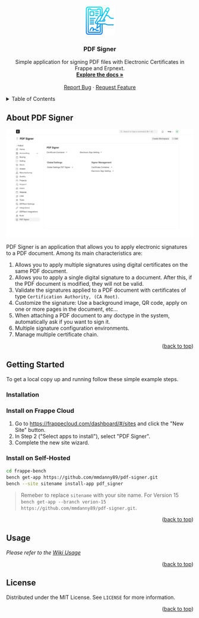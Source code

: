 
<a name="readme-top"></a>

<br />
<div align="center">
  <a href="https://github.com/mmdanny89/pdf-signer">
    <img src="images/esign.png" alt="Logo" width="80" height="80">
  </a>

<h3 align="center">PDF Signer</h3>

  <p align="center">
    Simple application for signing PDF files with Electronic Certificates in Frappe and Erpnext.
    <br />
    <a href="https://github.com/mmdanny89/pdf-signer"><strong>Explore the docs »</strong></a>
    <br />
    <br />
    <a href="https://github.com/mmdanny89/pdf-signer/issues/new?labels=bug&template=bug-report---.md">Report Bug</a>
    ·
    <a href="https://github.com/mmdanny89/pdf-signer/issues/new?labels=enhancement&template=feature-request---.md">Request Feature</a>
  </p>
</div>



<!-- TABLE OF CONTENTS -->
<details>
  <summary>Table of Contents</summary>
  <ol>
    <li>
      <a href="#about-the-project">About PDF Signer</a>
    </li>
    <li>
      <a href="#getting-started">Getting Started</a>
      <ul>
        <li><a href="#installation">Installation</a></li>
      </ul>
    </li>
    <li><a href="#usage">Usage</a></li>
    <li><a href="#license">License</a></li>
  </ol>
</details>



<!-- ABOUT THE PROJECT -->
## About PDF Signer

[![Product Name Screen Shot][product-screenshot]](https://github.com/mmdanny89/pdf-signer)

PDF Signer is an application that allows you to apply electronic signatures to a PDF document. Among its main characteristics are:
1. Allows you to apply multiple signatures using digital certificates on the same PDF document.
2. Allows you to apply a single digital signature to a document. After this, if the PDF document is modified, they will not be valid.
3. Validate the signatures applied to a PDF document with certificates of type `Certification Authority, (CA Root)`.
4. Customize the signature: Use a background image, QR code, apply on one or more pages in the document, etc...
5. When attaching a PDF document to any doctype in the system, automatically ask if you want to sign it.
6. Multiple signature configuration environments.
7. Manage multiple certificate chain.

<p align="right">(<a href="#readme-top">back to top</a>)</p>


<!-- GETTING STARTED -->
## Getting Started

To get a local copy up and running follow these simple example steps.


### Installation

### Install on Frappe Cloud

1. Go to https://frappecloud.com/dashboard/#/sites and click the "New Site" button.
2. In Step 2 ("Select apps to install"), select "PDF Signer".
3. Complete the new site wizard.

### Install on Self-Hosted

```bash
cd frappe-bench
bench get-app https://github.com/mmdanny89/pdf-signer.git
bench --site sitename install-app pdf_signer
```
> Remeber to replace `sitename` with your site name.
> For Version 15 `bench get-app --branch verion-15 https://github.com/mmdanny89/pdf-signer.git`.

<p align="right">(<a href="#readme-top">back to top</a>)</p>



<!-- USAGE EXAMPLES -->
## Usage

_Please refer to the [Wiki Usage](https://github.com/mmdanny89/pdf-signer/wiki/Usage)_

<p align="right">(<a href="#readme-top">back to top</a>)</p>





<!-- LICENSE -->
## License

Distributed under the MIT License. See `LICENSE` for more information.

<p align="right">(<a href="#readme-top">back to top</a>)</p>





[product-screenshot]: images/pdf-signer-dashboard.png
